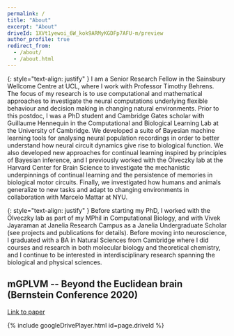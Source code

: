 ```yaml
---
permalink: /
title: "About"
excerpt: "About"
driveId: 1XVt1yewoi_6W_kok9ARMyKGDFp7AFU-m/preview
author_profile: true
redirect_from:
  - /about/
  - /about.html
---
```


{: style="text-align: justify" }
I am a Senior Research Fellow in the Sainsbury Wellcome Centre at UCL, where I work with Professor Timothy Behrens.
The focus of my research is to use computational and mathematical approaches to investigate the neural computations underlying flexible behaviour and decision making in changing natural environments.
Prior to this postdoc, I was a PhD student and Cambridge Gates scholar with Guillaume Hennequin in the Computational and Biological Learning Lab at the University of Cambridge.
We developed a suite of Bayesian machine learning tools for analysing neural population recordings in order to better understand how neural circuit dynamics give rise to biological function.
We also developed new approaches for continual learning inspired by principles of Bayesian inference, and I previously worked with the Ölveczky lab at the Harvard Center for Brain Science to investigate the mechanistic underpinnings of continual learning and the persistence of memories in biological motor circuits.
Finally, we investigated how humans and animals generalize to new tasks and adapt to changing environments in collaboration with Marcelo Mattar at NYU.

{: style="text-align: justify" }
Before starting my PhD, I worked with the Ölveczky lab as part of my MPhil in Computational Biology, and with Vivek Jayaraman at Janelia Research Campus as a Janelia Undergraduate Scholar (see projects and publications for details).
Before moving into neuroscience, I graduated with a BA in Natural Sciences from Cambridge where I did courses and research in both molecular biology and theoretical chemistry, and I continue to be interested in interdisciplinary research spanning the biological and physical sciences.

## mGPLVM -- Beyond the Euclidean brain (Bernstein Conference 2020)

<a class="cv" href="https://proceedings.neurips.cc/paper/2020/hash/fedc604da8b0f9af74b6cfc0fab2163c-Abstract.html">Link to paper</a>

{% include googleDrivePlayer.html id=page.driveId %}
